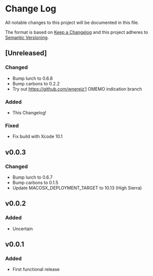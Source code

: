# Change Log

All notable changes to this project will be documented in this file.

The format is based on [Keep a Changelog](http://keepachangelog.com/en/1.0.0/)
and this project adheres to [Semantic
Versioning](http://semver.org/spec/v2.0.0.html).

## [Unreleased]
### Changed
- Bump lurch to 0.6.8
- Bump carbons to 0.2.2
- Try out https://github.com/wnereiz'l OMEMO indication branch

### Added
- This Changelog!

### Fixed
- Fix build with Xcode 10.1


## v0.0.3

### Changed
- Bump lurch to 0.6.7
- Bump carbons to 0.1.5
- Update MACOSX_DEPLOYMENT_TARGET to 10.13 (High Sierra)


## v0.0.2

### Added
- Uncertain


## v0.0.1

### Added
- First functional release
